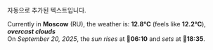 
자동으로 추가된 텍스트입니다.

<!--START_SECTION:weather:moscow-->
Currently in **Moscow** (RU), the weather is: **12.8°C** (feels like **12.2°C**), ***overcast clouds***<br/>
On *September 20, 2025*, the *sun rises* at 🌅**06:10** and *sets* at 🌇**18:35**.
<!--END_SECTION:weather-->
